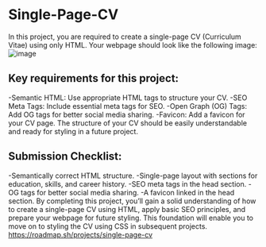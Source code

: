 # Single-Page-CV
In this project, you are required to create a single-page CV (Curriculum Vitae) using only HTML. Your webpage should look like the following image:
![image](https://github.com/user-attachments/assets/0662d17b-9fa5-4c7b-a298-8466f522b4a8)
## Key requirements for this project:
-Semantic HTML: Use appropriate HTML tags to structure your CV.
-SEO Meta Tags: Include essential meta tags for SEO.
-Open Graph (OG) Tags: Add OG tags for better social media sharing.
-Favicon: Add a favicon for your CV page.
The structure of your CV should be easily understandable and ready for styling in a future project.

## Submission Checklist:
-Semantically correct HTML structure.
-Single-page layout with sections for education, skills, and career history.
-SEO meta tags in the head section.
-OG tags for better social media sharing.
-A favicon linked in the head section.
By completing this project, you’ll gain a solid understanding of how to create a single-page CV using HTML, apply basic SEO principles, and prepare your webpage for future styling. This foundation will enable you to move on to styling the CV using CSS in subsequent projects.
https://roadmap.sh/projects/single-page-cv
